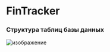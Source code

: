 # FinTracker

### Структура таблиц базы данных
![изображение](https://github.com/user-attachments/assets/d9b30eb5-e7eb-4f98-9764-e05aa624ee6b)
